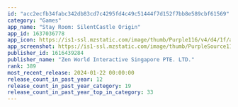 ```yaml
---
id: "acc2ecfb34fabc342db83cd7c4295fd4c49c51444f7d152f7bb8e589cbf61569"
category: "Games"
app_name: "Stay Room: SilentCastle Origin"
app_id: 1637036778
app_icon: https://is1-ssl.mzstatic.com/image/thumb/Purple116/v4/d4/1f/a6/d41fa6ce-4de4-8861-0ee5-da6c0c21c792/AppIcon-0-0-1x_U007epad-0-0-0-10-0-0-sRGB-0-0-0-GLES2_U002c0-512MB-85-220-0-0.png/1024x1024bb.png
app_screenshot: https://is1-ssl.mzstatic.com/image/thumb/PurpleSource116/v4/97/7c/cd/977ccd26-ed88-c310-27fd-ab5dc742ba9f/4bac09e8-2227-49dc-bfc5-5fe90bf3b961_0.png/1242x2688bb.png
publisher_id: 1616439284
publisher_name: "Zen World Interactive Singapore PTE. LTD."
rank: 389
most_recent_release: 2024-01-22 00:00:00
release_count_in_past_year: 12
release_count_in_past_year_category: 19
release_count_in_past_year_top_in_category: 33
---
```

